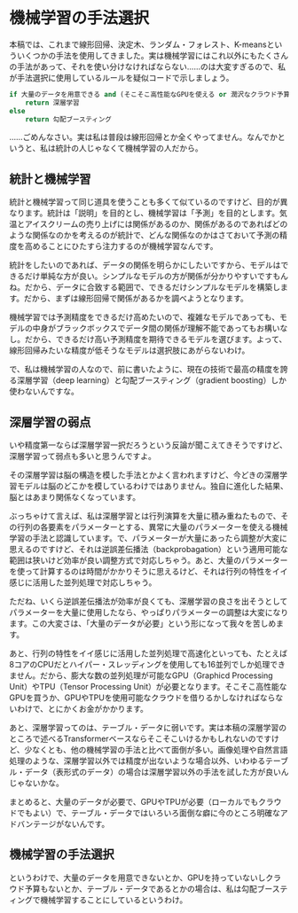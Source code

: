 # 機械学習の手法選択

本稿では、これまで線形回帰、決定木、ランダム・フォレスト、K-meansといういくつかの手法を使用してきました。実は機械学習にはこれ以外にもたくさんの手法があって、それを使い分けなければならない……のは大変すぎるので、私が手法選択に使用しているルールを疑似コードで示しましょう。

~~~python
if 大量のデータを用意できる and (そこそこ高性能なGPUを使える or 潤沢なクラウド予算がある) and テーブル・データではない:
    return 深層学習
else
    return 勾配ブースティング
~~~

……ごめんなさい。実は私は普段は線形回帰とか全くやってません。なんでかというと、私は統計の人じゃなくて機械学習の人だから。

## 統計と機械学習

統計と機械学習って同じ道具を使うことも多くて似ているのですけど、目的が異なります。統計は「説明」を目的とし、機械学習は「予測」を目的とします。気温とアイスクリームの売り上げには関係があるのか、関係があるのであればどのような関係なのかを考えるのが統計で、どんな関係なのかはさておいて予測の精度を高めることにひたすら注力するのが機械学習なんです。

統計をしたいのであれば、データの関係を明らかにしたいですから、モデルはできるだけ単純な方が良い。シンプルなモデルの方が関係が分かりやすいですもんね。だから、データに合致する範囲で、できるだけシンプルなモデルを構築します。だから、まずは線形回帰で関係があるかを調べようとなります。

機械学習では予測精度をできるだけ高めたいので、複雑なモデルであっても、モデルの中身がブラックボックスでデータ間の関係が理解不能であってもお構いなし。だから、できるだけ高い予測精度を期待できるモデルを選びます。よって、線形回帰みたいな精度が低そうなモデルは選択肢にあがらないわけ。

で、私は機械学習の人なので、前に書いたように、現在の技術で最高の精度を誇る深層学習（deep learning）と勾配ブースティング（gradient boosting）しか使わないんですな。

## 深層学習の弱点

いや精度第一ならば深層学習一択だろうという反論が聞こえてきそうですけど、深層学習って弱点も多いと思うんですよ。

その深層学習は脳の構造を模した手法とかよく言われますけど、今どきの深層学習モデルは脳のどこかを模しているわけではありません。独自に進化した結果、脳とはあまり関係なくなっています。

ぶっちゃけて言えば、私は深層学習とは行列演算を大量に積み重ねたもので、その行列の各要素をパラメーターとする、異常に大量のパラメーターを使える機械学習の手法と認識しています。で、パラメーターが大量にあったら調整が大変に思えるのですけど、それは逆誤差伝播法（backprobagation）という適用可能な範囲は狭いけど効率が良い調整方式で対応しちゃう。あと、大量のパラメーターを使って計算するのは時間がかかりそうに思えるけど、それは行列の特性をイイ感じに活用した並列処理で対応しちゃう。

ただね、いくら逆誤差伝播法が効率が良くても、深層学習の良さを出そうとしてパラメーターを大量に使用したなら、やっぱりパラメーターの調整は大変になります。この大変さは、「大量のデータが必要」という形になって我々を苦しめます。

あと、行列の特性をイイ感じに活用した並列処理で高速化といっても、たとえば8コアのCPUだとハイパー・スレッディングを使用しても16並列でしか処理できません。だから、膨大な数の並列処理が可能なGPU（Graphicd Processing Unit）やTPU（Tensor Processing Unit）が必要となります。そこそこ高性能なGPUを買うか、GPUやTPUを使用可能なクラウドを借りるかしなければならないわけで、とにかくお金がかかります。

あと、深層学習ってのは、テーブル・データに弱いです。実は本稿の深層学習のところで述べるTransformerベースならそこそこいけるかもしれないのですけど、少なくとも、他の機械学習の手法と比べて面倒が多い。画像処理や自然言語処理のような、深層学習以外では精度が出ないような場合以外、いわゆるテーブル・データ（表形式のデータ）の場合は深層学習以外の手法を試した方が良いんじゃないかな。

まとめると、大量のデータが必要で、GPUやTPUが必要（ローカルでもクラウドでもよい）で、テーブル・データではいろいろ面倒な癖に今のところ明確なアドバンテージがないんです。

## 機械学習の手法選択

というわけで、大量のデータを用意できないとか、GPUを持っていないしクラウド予算もないとか、テーブル・データであるとかの場合は、私は勾配ブースティングで機械学習することにしているというわけ。
